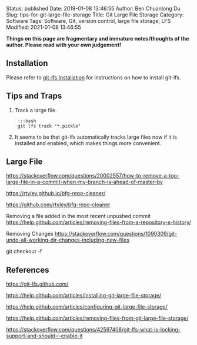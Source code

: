 Status: published
Date: 2019-01-08 13:46:55
Author: Ben Chuanlong Du
Slug: tips-for-git-large-file-storage
Title: Git Large File Storage
Category: Software
Tags: Software, Git, version control, large file storage, LFS
Modified: 2021-01-08 13:46:55

**Things on this page are fragmentary and immature notes/thoughts of the author. Please read with your own judgement!**

## Installation

Please refer to 
[git-lfs Installation](https://github.com/git-lfs/git-lfs/wiki/Installation)
for instructions on how to install git-lfs.


## Tips and Traps

1. Track a large file.

        :::bash
        git lfs track "*.pickle"

1. It seems to be that git-lfs automatically tracks large files now if it is installed and enabled,
    which makes things more convenient.



## Large File
https://stackoverflow.com/questions/20002557/how-to-remove-a-too-large-file-in-a-commit-when-my-branch-is-ahead-of-master-by

https://rtyley.github.io/bfg-repo-cleaner/

https://github.com/rtyley/bfg-repo-cleaner

Removing a file added in the most recent unpushed commit
https://help.github.com/articles/removing-files-from-a-repository-s-history/

Removing Changes
https://stackoverflow.com/questions/1090309/git-undo-all-working-dir-changes-including-new-files

git checkout -f

## References

https://git-lfs.github.com/

https://help.github.com/articles/installing-git-large-file-storage/

https://help.github.com/articles/configuring-git-large-file-storage/

https://help.github.com/articles/removing-files-from-git-large-file-storage/

https://stackoverflow.com/questions/42597408/git-lfs-what-is-locking-support-and-should-i-enable-it

